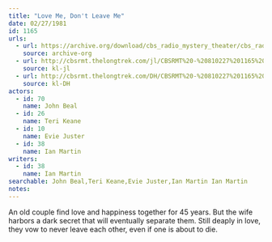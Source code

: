 ```yaml
---
title: "Love Me, Don't Leave Me"
date: 02/27/1981
id: 1165
urls: 
  - url: https://archive.org/download/cbs_radio_mystery_theater/cbs_radio_mystery_theater-1151-1200.zip/cbs_radio_mystery_theater-1151-1200%2Fcbsrmt_1165_love_me_dont_leave_me.mp3
    source: archive-org
  - url: http://cbsrmt.thelongtrek.com/jl/CBSRMT%20-%20810227%201165%20Love%20Me,%20Don%27t%20Leave%20Me_jl.mp3
    source: kl-jl
  - url: http://cbsrmt.thelongtrek.com/DH/CBSRMT%20-%20810227%201165%20Love%20Me,%20Don%27t%20Leave%20Me_dh.mp3
    source: kl-DH
actors:  
  - id: 70
    name: John Beal  
  - id: 26
    name: Teri Keane  
  - id: 10
    name: Evie Juster  
  - id: 38
    name: Ian Martin
writers:  
  - id: 38
    name: Ian Martin
searchable: John Beal,Teri Keane,Evie Juster,Ian Martin Ian Martin
notes:  
---
```

An old couple find love and happiness together for 45 years. But the wife harbors a dark secret that will eventually separate them. Still deaply in love, they vow to never leave each other, even if one is about to die.